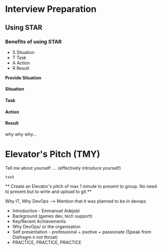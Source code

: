 # Interview Preparation

## Using STAR
### Benefits of using STAR

- S Situation
- T Task
- A Action
- R Result

**Provide Situation**

#### Situation



#### Task



#### Action



#### Result


why why why...

# Elevator's Pitch (TMY)

Tell me about yourself .... (effectively introduce yourself)

```
task
```
** Create an Elevator's pitch of max 1 minute to present to group. No need to present but to wirte and upload to git **

Why IT, Why DevOps --> Mention that it was planned to be in devops

- Introduction - Emmanuel Adejobi
- Background (games dev, tech support)
- Key/Recent Achievements
- Why DevOps/ or the organisation
- Self presentation - professional + psotive + passionate (Speak from Diafragm n not throat)
- PRACTICE, PRACTICE, PRACTICE
